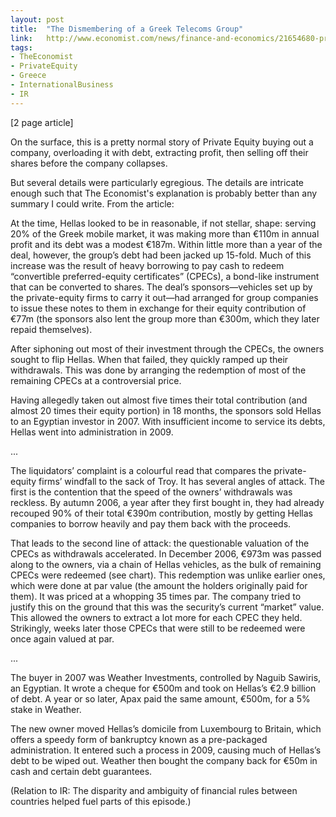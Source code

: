 ```yaml
---
layout: post
title:  "The Dismembering of a Greek Telecoms Group"
link:   http://www.economist.com/news/finance-and-economics/21654680-pressure-mounts-two-private-equity-giants-did-very-well-out-disastrous
tags:
- TheEconomist
- PrivateEquity
- Greece
- InternationalBusiness
- IR
---
```


[2 page article]

On the surface, this is a pretty normal story of Private Equity buying out a company, overloading it with debt, extracting profit, then selling off their shares before the company collapses.

But several details were particularly egregious.  The details are intricate enough such that The Economist's explanation is probably better than any summary I could write.  From the article:

At the time, Hellas looked to be in reasonable, if not stellar, shape: serving 20% of the Greek mobile market, it was making more than €110m in annual profit and its debt was a modest €187m. Within little more than a year of the deal, however, the group’s debt had been jacked up 15-fold. Much of this increase was the result of heavy borrowing to pay cash to redeem “convertible preferred-equity certificates” (CPECs), a bond-like instrument that can be converted to shares. The deal’s sponsors—vehicles set up by the private-equity firms to carry it out—had arranged for group companies to issue these notes to them in exchange for their equity contribution of €77m (the sponsors also lent the group more than €300m, which they later repaid themselves).

After siphoning out most of their investment through the CPECs, the owners sought to flip Hellas. When that failed, they quickly ramped up their withdrawals. This was done by arranging the redemption of most of the remaining CPECs at a controversial price.

Having allegedly taken out almost five times their total contribution (and almost 20 times their equity portion) in 18 months, the sponsors sold Hellas to an Egyptian investor in 2007. With insufficient income to service its debts, Hellas went into administration in 2009. 

...

The liquidators’ complaint is a colourful read that compares the private-equity firms’ windfall to the sack of Troy. It has several angles of attack. The first is the contention that the speed of the owners’ withdrawals was reckless. By autumn 2006, a year after they first bought in, they had already recouped 90% of their total €390m contribution, mostly by getting Hellas companies to borrow heavily and pay them back with the proceeds.

That leads to the second line of attack: the questionable valuation of the CPECs as withdrawals accelerated. In December 2006, €973m was passed along to the owners, via a chain of Hellas vehicles, as the bulk of remaining CPECs were redeemed (see chart). This redemption was unlike earlier ones, which were done at par value (the amount the holders originally paid for them). It was priced at a whopping 35 times par. The company tried to justify this on the ground that this was the security’s current “market” value. This allowed the owners to extract a lot more for each CPEC they held. Strikingly, weeks later those CPECs that were still to be redeemed were once again valued at par.

...

The buyer in 2007 was Weather Investments, controlled by Naguib Sawiris, an Egyptian. It wrote a cheque for €500m and took on Hellas’s €2.9 billion of debt. A year or so later, Apax paid the same amount, €500m, for a 5% stake in Weather.

The new owner moved Hellas’s domicile from Luxembourg to Britain, which offers a speedy form of bankruptcy known as a pre-packaged administration. It entered such a process in 2009, causing much of Hellas’s debt to be wiped out. Weather then bought the company back for €50m in cash and certain debt guarantees.

(Relation to IR: The disparity and ambiguity of financial rules between countries helped fuel parts of this episode.)